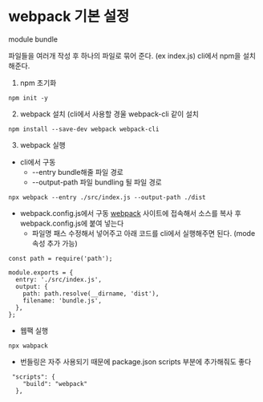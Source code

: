 # webpack 기본 설정
 module bundle

 파일들을 여러개 작성 후 하나의 파일로 묶어 준다. (ex index.js)
 cli에서 npm을 설치해준다.

1. npm 초기화
```
npm init -y
```
2. webpack 설치 (cli에서 사용할 경울 webpack-cli 같이 설치
```
npm install --save-dev webpack webpack-cli
```
3. webpack 실행
- cli에서 구동
    -  --entry bundle해줄 파일 경로   
    -  --output-path 파일 bundling 될 파일 경로
```
npx webpack --entry ./src/index.js --output-path ./dist
```   


- webpack.config.js에서 구동
    [webpack](https://webpack.kr) 사이트에 접속해서 소스를 복사 후 webpack.config.js에 붙여 넣는다
    - 파일명 패스 수정해서 넣어주고 아래 코드를 cli에서 실행해주면 된다. (mode 속성 추가 가능)
```
const path = require('path');

module.exports = {
  entry: './src/index.js',
  output: {
    path: path.resolve(__dirname, 'dist'),
    filename: 'bundle.js',
  },
};
```
- 웹팩 실행
```
npx wabpack
```

- 번들링은 자주 사용되기 때문에 package.json scripts 부분에 추가해줘도 좋다
```
 "scripts": {
    "build": "webpack"
  },
```